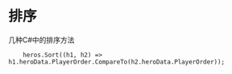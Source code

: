 # 排序

几种C#中的排序方法

```
    heros.Sort((h1, h2) => h1.heroData.PlayerOrder.CompareTo(h2.heroData.PlayerOrder));
```
